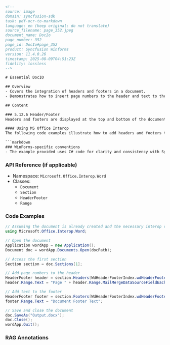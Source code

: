 ```html
<!--
source: image
domain: syncfusion-sdk
task: pdf-ocr-to-markdown
language: en (keep original; do not translate)
source_filename: page_352.jpeg
document_name: DocIo
page_number: 352
page_id: DocIo#page_352
product: Syncfusion Winforms
version: 11.4.0.26
timestamp: 2025-08-09T04:51:23Z
fidelity: lossless
-->

# Essential DocIO

## Overview
- Covers the integration of headers and footers in a document.
- Demonstrates how to insert page numbers to the header and text to the footer using MS Office Interop.

## Content

### 5.12.6 Header/Footer
Headers and footers are displayed at the top and bottom of the document pages, respectively. The headers and footers can be inserted with text, graphics, and nearly any other information that is contained in the document.

#### Using MS Office Interop
The following code examples illustrate how to add headers and footers to a word document. In this example, page numbers are inserted to the header, and a text is inserted to the footer.

```markdown
### WinForms-specific conventions
- The example provided uses C# code for clarity and consistency with Syncfusion Winforms.
```

### API Reference (if applicable)
- Namespace: `Microsoft.Office.Interop.Word`
- Classes:
  - `Document`
  - `Section`
  - `HeaderFooter`
  - `Range`

### Code Examples
```csharp
// Assuming the document is already created and the necessary interop references are included
using Microsoft.Office.Interop.Word;

// Open the document
Application wordApp = new Application();
Document doc = wordApp.Documents.Open(docPath);

// Access the first section
Section section = doc.Sections[1];

// Add page numbers to the header
HeaderFooter header = section.Headers[WdHeaderFooterIndex.wdHeaderFooterPrimary];
header.Range.Text = "Page " + header.Range.MailMergeDataSourceFieldEachPage;

// Add text to the footer
HeaderFooter footer = section.Footers[WdHeaderFooterIndex.wdHeaderFooterPrimary];
footer.Range.Text = "Document Footer Text";

// Save and close the document
doc.SaveAs("Output.docx");
doc.Close();
wordApp.Quit();
```

### RAG Annotations
<!-- tags: [docio, headerfooter, msinterop, winforms, syncfusionwinforms, api] keywords: [headers, footers, page numbers, text, interop, word document] -->
```